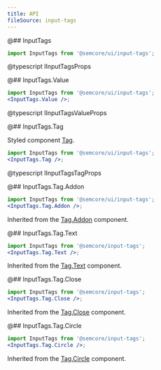 ```yaml
---
title: API
fileSource: input-tags
---
```


@## InputTags

```jsx
import InputTags from '@semcore/ui/input-tags';
```

@typescript IInputTagsProps

@## InputTags.Value

```jsx
import InputTags from '@semcore/ui/input-tags';
<InputTags.Value />;
```

@typescript IInputTagsValueProps

@## InputTags.Tag

Styled component [Tag](/components/tag/).

```jsx
import InputTags from '@semcore/ui/input-tags';
<InputTags.Tag />;
```

@typescript IInputTagsTagProps

@## InputTags.Tag.Addon

```jsx
import InputTags from '@semcore/ui/input-tags';
<InputTags.Tag.Addon />;
```

Inherited from the [Tag.Addon](/components/tag/tag-api/#a5b4f0) component.

@## InputTags.Tag.Text

```jsx
import InputTags from '@semcore/input-tags';
<InputTags.Tag.Text />;
```

Inherited from the [Tag.Text](/components/tag/tag-api/#a49c29) component.

@## InputTags.Tag.Close

```jsx
import InputTags from '@semcore/input-tags';
<InputTags.Tag.Close />;
```

Inherited from the [Tag.Close](/components/tag/tag-api/#a871eb) component.

@## InputTags.Tag.Circle

```jsx
import InputTags from '@semcore/input-tags';
<InputTags.Tag.Circle />;
```

Inherited from the [Tag.Circle](/components/tag/tag-api/#a701f6) component.
